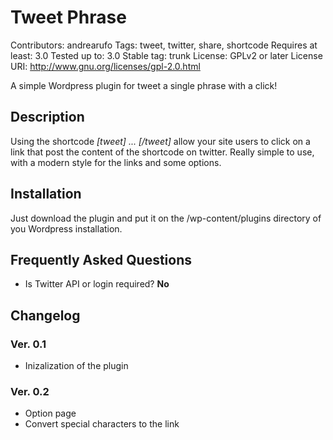 # Tweet Phrase

Contributors: andrearufo
Tags: tweet, twitter, share, shortcode
Requires at least: 3.0
Tested up to: 3.0
Stable tag: trunk
License: GPLv2 or later
License URI: http://www.gnu.org/licenses/gpl-2.0.html

A simple Wordpress plugin for tweet a single phrase with a click!

## Description
Using the shortcode *[tweet] ... [/tweet]* allow your site users to click on a link that post the content of the shortcode on twitter. Really simple to use, with a modern style for the links and some options.

## Installation
Just download the plugin and put it on the /wp-content/plugins directory of you Wordpress installation.

## Frequently Asked Questions
- Is Twitter API or login required? __No__

## Changelog

### Ver. 0.1
- Inizalization of the plugin

### Ver. 0.2
- Option page
- Convert special characters to the link